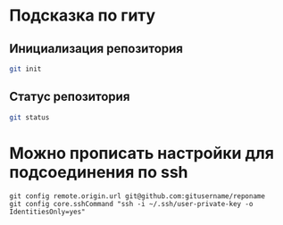 # Подсказка по гиту

## Инициализация репозитория

```sh
git init
```

## Статус репозитория

```sh
git status
```
# Можно прописать настройки для подсоединения по ssh
```
git config remote.origin.url git@github.com:gitusername/reponame
git config core.sshCommand "ssh -i ~/.ssh/user-private-key -o IdentitiesOnly=yes"
```